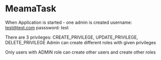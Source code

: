 # MeamaTask

When Application is started - one admin is created
username: test@test.com
passsword: test

There are 3 privileges: CREATE_PRIVILEGE, UPDATE_PRIVILEGE, DELETE_PRIVILEGE
Admin can create different roles with given privileges

Only users with ADMIN role can create other users and create other roles
